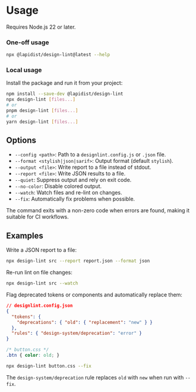 # Usage

Requires Node.js 22 or later.

### One-off usage

```bash
npx @lapidist/design-lint@latest --help
```

### Local usage

Install the package and run it from your project:

```bash
npm install --save-dev @lapidist/design-lint
npx design-lint [files...]
# or
pnpm design-lint [files...]
# or
yarn design-lint [files...]
```

## Options

- `--config <path>`: Path to a `designlint.config.js` or `.json` file.
- `--format <stylish|json|sarif>`: Output format (default `stylish`).
- `--output <file>`: Write report to a file instead of stdout.
- `--report <file>`: Write JSON results to a file.
- `--quiet`: Suppress output and rely on exit code.
- `--no-color`: Disable colored output.
- `--watch`: Watch files and re-lint on changes.
- `--fix`: Automatically fix problems when possible.

The command exits with a non-zero code when errors are found, making it suitable for CI workflows.

## Examples

Write a JSON report to a file:

```bash
npx design-lint src --report report.json --format json
```

Re-run lint on file changes:

```bash
npx design-lint src --watch
```

Flag deprecated tokens or components and automatically replace them:

```json
// designlint.config.json
{
  "tokens": {
    "deprecations": { "old": { "replacement": "new" } }
  },
  "rules": { "design-system/deprecation": "error" }
}
```

```css
/* button.css */
.btn { color: old; }
```

```bash
npx design-lint button.css --fix
```

The `design-system/deprecation` rule replaces `old` with `new` when run with `--fix`.

